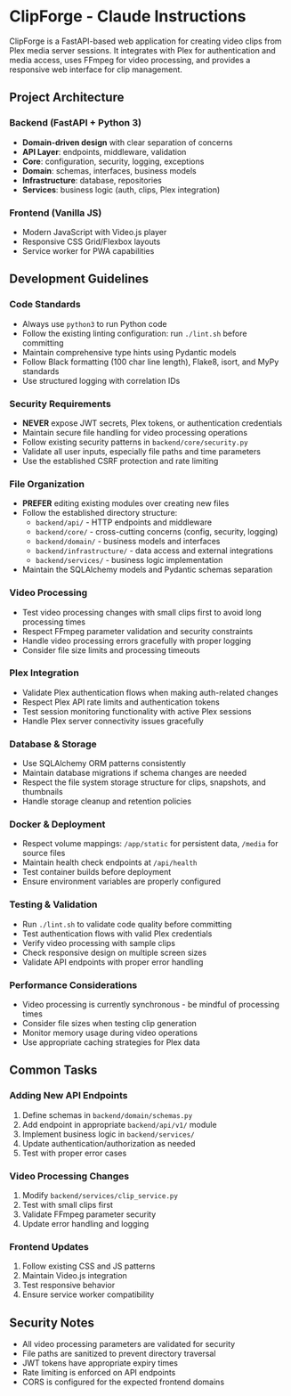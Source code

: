 # ClipForge - Claude Instructions

ClipForge is a FastAPI-based web application for creating video clips from Plex media server sessions. It integrates with Plex for authentication and media access, uses FFmpeg for video processing, and provides a responsive web interface for clip management.

## Project Architecture

### Backend (FastAPI + Python 3)
- **Domain-driven design** with clear separation of concerns
- **API Layer**: endpoints, middleware, validation  
- **Core**: configuration, security, logging, exceptions
- **Domain**: schemas, interfaces, business models
- **Infrastructure**: database, repositories
- **Services**: business logic (auth, clips, Plex integration)

### Frontend (Vanilla JS)
- Modern JavaScript with Video.js player
- Responsive CSS Grid/Flexbox layouts
- Service worker for PWA capabilities

## Development Guidelines

### Code Standards
- Always use `python3` to run Python code
- Follow the existing linting configuration: run `./lint.sh` before committing
- Maintain comprehensive type hints using Pydantic models
- Follow Black formatting (100 char line length), Flake8, isort, and MyPy standards
- Use structured logging with correlation IDs

### Security Requirements
- **NEVER** expose JWT secrets, Plex tokens, or authentication credentials
- Maintain secure file handling for video processing operations
- Follow existing security patterns in `backend/core/security.py`
- Validate all user inputs, especially file paths and time parameters
- Use the established CSRF protection and rate limiting

### File Organization
- **PREFER** editing existing modules over creating new files
- Follow the established directory structure:
  - `backend/api/` - HTTP endpoints and middleware
  - `backend/core/` - cross-cutting concerns (config, security, logging)
  - `backend/domain/` - business models and interfaces
  - `backend/infrastructure/` - data access and external integrations
  - `backend/services/` - business logic implementation
- Maintain the SQLAlchemy models and Pydantic schemas separation

### Video Processing
- Test video processing changes with small clips first to avoid long processing times
- Respect FFmpeg parameter validation and security constraints
- Handle video processing errors gracefully with proper logging
- Consider file size limits and processing timeouts

### Plex Integration
- Validate Plex authentication flows when making auth-related changes
- Respect Plex API rate limits and authentication tokens
- Test session monitoring functionality with active Plex sessions
- Handle Plex server connectivity issues gracefully

### Database & Storage
- Use SQLAlchemy ORM patterns consistently
- Maintain database migrations if schema changes are needed
- Respect the file system storage structure for clips, snapshots, and thumbnails
- Handle storage cleanup and retention policies

### Docker & Deployment
- Respect volume mappings: `/app/static` for persistent data, `/media` for source files
- Maintain health check endpoints at `/api/health`
- Test container builds before deployment
- Ensure environment variables are properly configured

### Testing & Validation
- Run `./lint.sh` to validate code quality before committing
- Test authentication flows with valid Plex credentials
- Verify video processing with sample clips
- Check responsive design on multiple screen sizes
- Validate API endpoints with proper error handling

### Performance Considerations
- Video processing is currently synchronous - be mindful of processing times
- Consider file sizes when testing clip generation
- Monitor memory usage during video operations
- Use appropriate caching strategies for Plex data

## Common Tasks

### Adding New API Endpoints
1. Define schemas in `backend/domain/schemas.py`
2. Add endpoint in appropriate `backend/api/v1/` module
3. Implement business logic in `backend/services/`
4. Update authentication/authorization as needed
5. Test with proper error cases

### Video Processing Changes
1. Modify `backend/services/clip_service.py`
2. Test with small clips first
3. Validate FFmpeg parameter security
4. Update error handling and logging

### Frontend Updates
1. Follow existing CSS and JS patterns
2. Maintain Video.js integration
3. Test responsive behavior
4. Ensure service worker compatibility

## Security Notes
- All video processing parameters are validated for security
- File paths are sanitized to prevent directory traversal
- JWT tokens have appropriate expiry times
- Rate limiting is enforced on API endpoints
- CORS is configured for the expected frontend domains